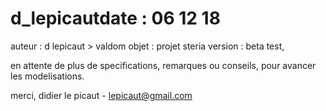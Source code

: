 # d_lepicautdate    : 06 12 18
auteur  : d lepicaut > valdom
objet   : projet steria
version : beta test,

en attente de plus de specifications, remarques ou conseils,
pour avancer les modelisations.

merci, didier le picaut - lepicaut@gmail.com


